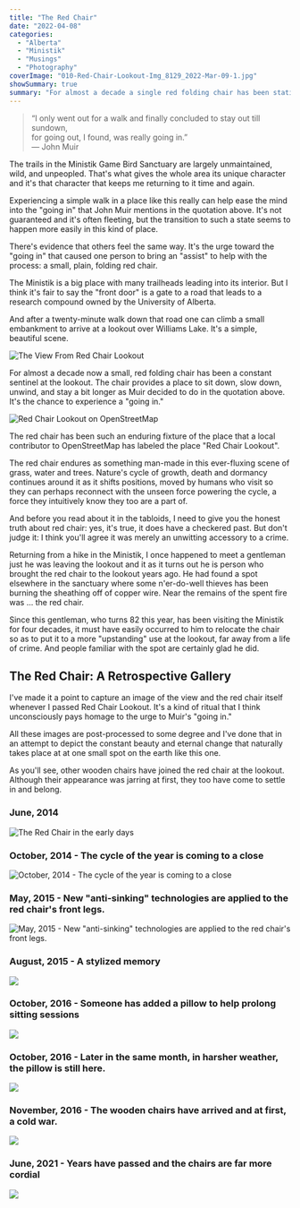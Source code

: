 ```yaml
---
title: "The Red Chair"
date: "2022-04-08"
categories: 
  - "Alberta"
  - "Ministik"
  - "Musings"
  - "Photography"
coverImage: "010-Red-Chair-Lookout-Img_8129_2022-Mar-09-1.jpg"
showSummary: true
summary: "For almost a decade a single red folding chair has been stationed at a lookout over Williams Lake in the Ministik Bird Santuary. The landscape is in constant flux around it, but the red chair remains. "
---
```


> “I only went out for a walk and finally concluded to stay out till sundown,  
> for going out, I found, was really going in.”  
> ― John Muir

The trails in the Ministik Game Bird Sanctuary are largely unmaintained, wild, and unpeopled. That's what gives the whole area its unique character and it's that character that keeps me returning to it time and again.

Experiencing a simple walk in a place like this really can help ease the mind into the "going in" that John Muir mentions in the quotation above. It's not guaranteed and it's often fleeting, but the transition to such a state seems to happen more easily in this kind of place.

There's evidence that others feel the same way. It's the urge toward the "going in" that caused one person to bring an "assist" to help with the process: a small, plain, folding red chair.

The Ministik is a big place with many trailheads leading into its interior. But I think it's fair to say the "front door" is a gate to a road that leads to a research compound owned by the University of Alberta.

And after a twenty-minute walk down that road one can climb a small embankment to arrive at a lookout over Williams Lake. It's a simple, beautiful scene.

![The View From Red Chair Lookout](006-Red-Chair-Lookout-Ministik-Hike-past-Coyote-Camp-Oct-02-2016-085-Pano.jpg "The View From Red Chair Lookout")

For almost a decade now a small, red folding chair has been a constant sentinel at the lookout. The chair provides a place to sit down, slow down, unwind, and stay a bit longer as Muir decided to do in the quotation above. It's the chance to experience a "going in."

![Red Chair Lookout on OpenStreetMap](The-Red-Chair-Lookout-at-Williams-Lake.png "Red Chair Lookout on OpenStreetMap")

The red chair has been such an enduring fixture of the place that a local contributor to OpenStreetMap has labeled the place "Red Chair Lookout".

The red chair endures as something man-made in this ever-fluxing scene of grass, water and trees. Nature's cycle of growth, death and dormancy continues around it as it shifts positions, moved by humans who visit so they can perhaps reconnect with the unseen force powering the cycle, a force they intuitively know they too are a part of.

And before you read about it in the tabloids, I need to give you the honest truth about red chair: yes, it's true, it does have a checkered past. But don't judge it: I think you'll agree it was merely an unwitting accessory to a crime.

Returning from a hike in the Ministik, I once happened to meet a gentleman just he was leaving the lookout and it as it turns out he is person who brought the red chair to the lookout years ago. He had found a spot elsewhere in the sanctuary where some n'er-do-well thieves has been burning the sheathing off of copper wire. Near the remains of the spent fire was ... the red chair.

Since this gentleman, who turns 82 this year, has been visiting the Ministik for four decades, it must have easily occurred to him to relocate the chair so as to put it to a more "upstanding" use at the lookout, far away from a life of crime. And people familiar with the spot are certainly glad he did.

## The Red Chair: A Retrospective Gallery  

I've made it a point to capture an image of the view and the red chair itself whenever I passed Red Chair Lookout. It's a kind of ritual that I think unconsciously pays homage to the urge to Muir's "going in."

All these images are post-processed to some degree and I've done that in an attempt to depict the constant beauty and eternal change that naturally takes place at at one small spot on the earth like this one.

As you'll see, other wooden chairs have joined the red chair at the lookout. Although their appearance was jarring at first, they too have come to settle in and belong.
### June, 2014
![The Red Chair in the early days](001-Red-Chair-Lookout-Ministik-Hike-Jun-08-2014-005.jpg)


### October, 2014 - The cycle of the year is coming to a close
![October, 2014 - The cycle of the year is coming to a close](002-Red-Chair-Lookout-Coyote-Camp-038_2014-Oct-12_3264X2448.jpg)


### May, 2015 - New "anti-sinking" technologies are applied to the red chair's front legs.
![May, 2015 - New "anti-sinking" technologies are applied to the red chair's front legs.](003-Red-Chair-Lookout-Ministik-Loop-Hike-May-30-2015-043-2.jpg)

### August, 2015 - A stylized memory
![](004-Red-Chair-Lookout-Ministik-Hike-Penny-Lane-Loop-Aug-23-2015-053.jpg)

### October, 2016 - Someone has added a pillow to help prolong sitting sessions
![](005-Red-Chair-Lookout-Ministik-Hike-past-Coyote-Camp-Oct-02-2016-019.jpg)


### October, 2016 - Later in the same month, in harsher weather, the pillow is still here.
![](007-Red-Chair-Lookout-Ministik-short-loop-past-tower-Oct-16-2016-006.jpg)


### November, 2016 - The wooden chairs have arrived and at first, a cold war.
![](featured-008-Red-Chair-Lookout-Ministik-Hike-Past-Tower-Big-Loop-Nov-18-2016-005.jpg)


### June, 2021 - Years have passed and the chairs are far more cordial
![](009-Red-Chair-Lookout-Img_7352_2021-Jun-23.jpg)


